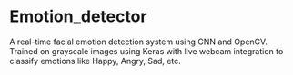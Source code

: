 # Emotion_detector
A real-time facial emotion detection system using CNN and OpenCV. Trained on grayscale images using Keras with live webcam integration to classify emotions like Happy, Angry, Sad, etc.
